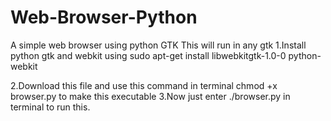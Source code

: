 # Web-Browser-Python
A simple web browser using python GTK
This will run in any gtk
1.Install python gtk and webkit using sudo apt-get install libwebkitgtk-1.0-0 python-webkit

2.Download this file and use this command in terminal
  chmod +x browser.py
  to make this executable
3.Now just enter ./browser.py in terminal to run this.
